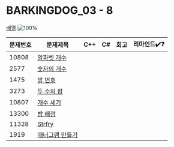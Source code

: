 # BARKINGDOG_03 - 8

[배열](https://github.com/encrypted-def/basic-algo-lecture/blob/master/workbook/0x03.md)
![100%](https://progress-bar.xyz/0/?scale=8&title=progress&width=500&color=babaca&suffix=/8)

| 문제번호 | 문제제목                               | C++ | C#  | 회고 | 리마인드✔️❓ |
| -------- | -------------------------------------- | --- | --- | ---- | ------------ |
| 10808    | [알파벳 개수](https://boj.kr/10808)    |     |     |      |              |
| 2577     | [숫자의 개수](https://boj.kr/2577)     |     |     |      |              |
| 1475     | [방 번호](https://boj.kr/1475)         |     |     |      |              |
| 3273     | [두 수의 합](https://boj.kr/3273)      |     |     |      |              |
| 10807    | [개수 세기](https://boj.kr/10807)      |     |     |      |              |
| 13300    | [방 배정](https://boj.kr/13300)        |     |     |      |              |
| 11328    | [Strfry](https://boj.kr/11328)         |     |     |      |              |
| 1919     | [애너그램 만들기](https://boj.kr/1919) |     |     |      |              |

